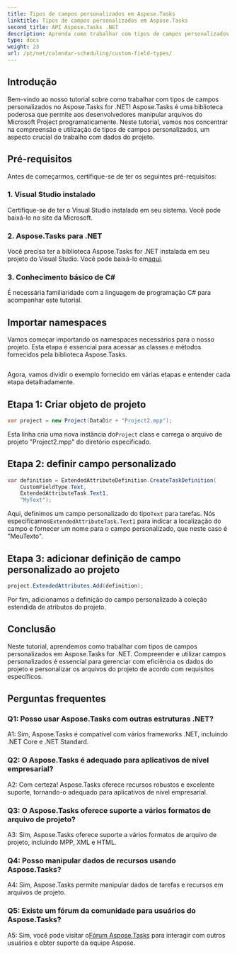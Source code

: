 ```yaml
---
title: Tipos de campos personalizados em Aspose.Tasks
linktitle: Tipos de campos personalizados em Aspose.Tasks
second_title: API Aspose.Tasks .NET
description: Aprenda como trabalhar com tipos de campos personalizados em Aspose.Tasks for .NET. Guia passo a passo com exemplos de código e perguntas frequentes.
type: docs
weight: 23
url: /pt/net/calendar-scheduling/custom-field-types/
---
```

## Introdução

Bem-vindo ao nosso tutorial sobre como trabalhar com tipos de campos personalizados no Aspose.Tasks for .NET! Aspose.Tasks é uma biblioteca poderosa que permite aos desenvolvedores manipular arquivos do Microsoft Project programaticamente. Neste tutorial, vamos nos concentrar na compreensão e utilização de tipos de campos personalizados, um aspecto crucial do trabalho com dados do projeto.

## Pré-requisitos

Antes de começarmos, certifique-se de ter os seguintes pré-requisitos:

### 1. Visual Studio instalado

Certifique-se de ter o Visual Studio instalado em seu sistema. Você pode baixá-lo no site da Microsoft.

### 2. Aspose.Tasks para .NET

 Você precisa ter a biblioteca Aspose.Tasks for .NET instalada em seu projeto do Visual Studio. Você pode baixá-lo em[aqui](https://releases.aspose.com/tasks/net/).

### 3. Conhecimento básico de C#

É necessária familiaridade com a linguagem de programação C# para acompanhar este tutorial.

## Importar namespaces

Vamos começar importando os namespaces necessários para o nosso projeto. Esta etapa é essencial para acessar as classes e métodos fornecidos pela biblioteca Aspose.Tasks.

```csharp

```

Agora, vamos dividir o exemplo fornecido em várias etapas e entender cada etapa detalhadamente.

## Etapa 1: Criar objeto de projeto

```csharp
var project = new Project(DataDir + "Project2.mpp");
```

 Esta linha cria uma nova instância do`Project` class e carrega o arquivo de projeto "Project2.mpp" do diretório especificado.

## Etapa 2: definir campo personalizado

```csharp
var definition = ExtendedAttributeDefinition.CreateTaskDefinition(
    CustomFieldType.Text,
    ExtendedAttributeTask.Text1,
    "MyText");
```

 Aqui, definimos um campo personalizado do tipo`Text` para tarefas. Nós especificamos`ExtendedAttributeTask.Text1` para indicar a localização do campo e fornecer um nome para o campo personalizado, que neste caso é "MeuTexto".

## Etapa 3: adicionar definição de campo personalizado ao projeto

```csharp
project.ExtendedAttributes.Add(definition);
```

Por fim, adicionamos a definição do campo personalizado à coleção estendida de atributos do projeto.

## Conclusão

Neste tutorial, aprendemos como trabalhar com tipos de campos personalizados em Aspose.Tasks for .NET. Compreender e utilizar campos personalizados é essencial para gerenciar com eficiência os dados do projeto e personalizar os arquivos do projeto de acordo com requisitos específicos.

## Perguntas frequentes

### Q1: Posso usar Aspose.Tasks com outras estruturas .NET?

A1: Sim, Aspose.Tasks é compatível com vários frameworks .NET, incluindo .NET Core e .NET Standard.

### Q2: O Aspose.Tasks é adequado para aplicativos de nível empresarial?

A2: Com certeza! Aspose.Tasks oferece recursos robustos e excelente suporte, tornando-o adequado para aplicativos de nível empresarial.

### Q3: O Aspose.Tasks oferece suporte a vários formatos de arquivo de projeto?

A3: Sim, Aspose.Tasks oferece suporte a vários formatos de arquivo de projeto, incluindo MPP, XML e HTML.

### Q4: Posso manipular dados de recursos usando Aspose.Tasks?

A4: Sim, Aspose.Tasks permite manipular dados de tarefas e recursos em arquivos de projeto.

### Q5: Existe um fórum da comunidade para usuários do Aspose.Tasks?

 A5: Sim, você pode visitar o[Fórum Aspose.Tasks](https://forum.aspose.com/c/tasks/15) para interagir com outros usuários e obter suporte da equipe Aspose.